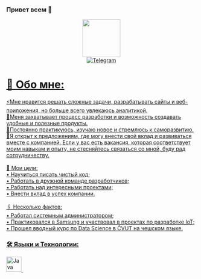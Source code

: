 ### Привет всем 👋
<div id="header" align="center">
  <img src="https://media.giphy.com/media/M9gbBd9nbDrOTu1Mqx/giphy.gif" width="100"/>
</div>
<div id="badges" align="center">
<a href="https://t.me/sevamus">
<img src="https://img.shields.io/badge/Telegram-blue?logo=telegram&logoColor=white&style=for-the-badge" alt="Telegram"/>
</div>


# 💫 Обо мне:
⚡Мне нравится решать сложные задачи, разрабатывать сайты и веб-приложения, но больше всего увлекаюсь аналитикой.<br>🌱Меня захватывает процесс разработки и возможность создавать удобные и полезные продукты.<br>🔭Постоянно практикуюсь, изучаю новое и стремлюсь к саморазвитию.<br>🤝Я открыт к предложениям, где могу внести свой вклад и развиваться вместе с компанией. Если у вас есть вакансия, которая соответствует моим навыкам и опыту, не стесняйтесь связаться со мной, буду рад сотрудничеству.<br><br>🎯 Мои цели:<br>• Научиться писать чистый код;<br>• Работать в дружной команде разработчиков;<br>• Работать над интересными проектами;<br>• Внести вклад в успех компании.<br><br>🖇️ Несколько фактов:<br>• Работал системным администратором;<br>• Практиковался в Samsung и участвовал в проектах по разработке IoT;<br>• Прошел вводный курс по Data Science в ČVUT на чешском языке.


### :hammer_and_wrench: Языки и Технологии:
<div>
  <img src=""title="Java" alt="Java" width="40" height="40"/>&nbsp;

